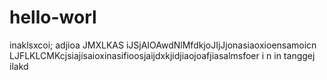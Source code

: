 # hello-worl
inaklsxcoi; adjioa JMXLKAS  iJSjAIOAwdNlMfdkjoJIjJjonasiaoxioensamoicn LJFLKLCMKcjsiajisaioxinasifioosjaijdxkjidjiaojoafjiasalmsfoer i n  in tanggej ilakd
